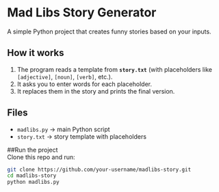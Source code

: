# Mad Libs Story Generator  

A simple Python project that creates funny stories based on your inputs.  

## How it works  
1. The program reads a template from **`story.txt`** (with placeholders like `[adjective]`, `[noun]`, `[verb]`, etc.).  
2. It asks you to enter words for each placeholder.  
3. It replaces them in the story and prints the final version.  

## Files  
- `madlibs.py` → main Python script  
- `story.txt` → story template with placeholders  

##Run the project  
Clone this repo and run:  
```bash
git clone https://github.com/your-username/madlibs-story.git
cd madlibs-story
python madlibs.py
